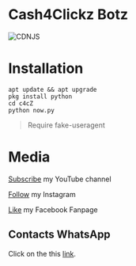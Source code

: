 # Cash4Clickz Botz
![CDNJS](https://img.shields.io/badge/Cash4Clickz-BotZ-red)

# Installation
```
apt update && apt upgrade
pkg install python
cd c4cZ
python now.py
```
> Require fake-useragent
# Media

[Subscribe](https://www.youtube.com/c/NantaPeachyYT) my YouTube channel

[Follow](https://www.instagram.com/__notnanta) my Instagram

[Like](https://www.facebook.com/nantapeachy.yt) my Facebook Fanpage

## Contacts WhatsApp

Click on the this [link](https://wa.me/6282232906037).


